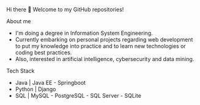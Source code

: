 Hi there 👋
Welcome to my GitHub repositories!

About me
  - I'm doing a degree in Information System Engineering. 
  - Currently embarking on personal projects regarding web development to put my knowledge into practice and to learn new technologies or coding best practices. 
  - Also, interested in artificial intelligence, cybersecurity and data mining.  
  
Tech Stack 
  - Java | Java EE - Springboot 
  - Python | Django
  - SQL | MySQL - PostgreSQL - SQL Server - SQLite

